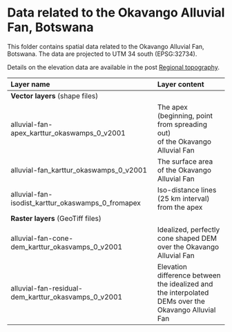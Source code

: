 # Data related to the Okavango Alluvial Fan, Botswana

This folder contains spatial data related to the Okavango Alluvial Fan, Botswana. The data are projected to UTM 34 south (EPSG:32734).

Details on the elevation data are available in the post [Regional topography](https://karttur.github.io/okavango/blog/oka-dem/).

| Layer name                                          | Layer content                                                                                           |
|:----------------------------------------------------|:--------------------------------------------------------------------------------------------------------|
| **Vector layers** (shape files)                     |                                                                                                         |
| alluvial-fan-apex_karttur_okaswamps_0_v2001         | The apex (beginning, point from spreading out)<br> of the Okavango Alluvial Fan                         |
| alluvial-fan_karttur_okaswamps_0_v2001              | The surface area of the Okavango Alluvial Fan                                                           |
| alluvial-fan-isodist_karttur_okaswamps_0_fromapex   | Iso-distance lines (25 km interval) from the apex                                                       |
| **Raster layers** (GeoTiff files)                   |                                                                                                         |
| alluvial-fan-cone-dem_karttur_okasvamps_0_v2001     | Idealized, perfectly cone shaped DEM<br> over the Okavango Alluvial Fan                                 |
| alluvial-fan-residual-dem_karttur_okasvamps_0_v2001 | Elevation difference between the idealized and<br> the interpolated DEMs over the Okavango Alluvial Fan |
